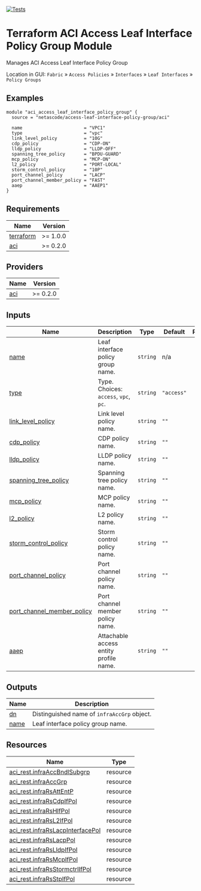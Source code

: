 <!-- BEGIN_TF_DOCS -->
[![Tests](https://github.com/netascode/terraform-aci-access-leaf-interface-policy-group/actions/workflows/test.yml/badge.svg)](https://github.com/netascode/terraform-aci-access-leaf-interface-policy-group/actions/workflows/test.yml)

# Terraform ACI Access Leaf Interface Policy Group Module

Manages ACI Access Leaf Interface Policy Group

Location in GUI:
`Fabric` » `Access Policies` » `Interfaces` » `Leaf Interfaces` » `Policy Groups`

## Examples

```hcl
module "aci_access_leaf_interface_policy_group" {
  source = "netascode/access-leaf-interface-policy-group/aci"

  name                       = "VPC1"
  type                       = "vpc"
  link_level_policy          = "10G"
  cdp_policy                 = "CDP-ON"
  lldp_policy                = "LLDP-OFF"
  spanning_tree_policy       = "BPDU-GUARD"
  mcp_policy                 = "MCP-ON"
  l2_policy                  = "PORT-LOCAL"
  storm_control_policy       = "10P"
  port_channel_policy        = "LACP"
  port_channel_member_policy = "FAST"
  aaep                       = "AAEP1"
}

```

## Requirements

| Name | Version |
|------|---------|
| <a name="requirement_terraform"></a> [terraform](#requirement\_terraform) | >= 1.0.0 |
| <a name="requirement_aci"></a> [aci](#requirement\_aci) | >= 0.2.0 |

## Providers

| Name | Version |
|------|---------|
| <a name="provider_aci"></a> [aci](#provider\_aci) | >= 0.2.0 |

## Inputs

| Name | Description | Type | Default | Required |
|------|-------------|------|---------|:--------:|
| <a name="input_name"></a> [name](#input\_name) | Leaf interface policy group name. | `string` | n/a | yes |
| <a name="input_type"></a> [type](#input\_type) | Type. Choices: `access`, `vpc`, `pc`. | `string` | `"access"` | no |
| <a name="input_link_level_policy"></a> [link\_level\_policy](#input\_link\_level\_policy) | Link level policy name. | `string` | `""` | no |
| <a name="input_cdp_policy"></a> [cdp\_policy](#input\_cdp\_policy) | CDP policy name. | `string` | `""` | no |
| <a name="input_lldp_policy"></a> [lldp\_policy](#input\_lldp\_policy) | LLDP policy name. | `string` | `""` | no |
| <a name="input_spanning_tree_policy"></a> [spanning\_tree\_policy](#input\_spanning\_tree\_policy) | Spanning tree policy name. | `string` | `""` | no |
| <a name="input_mcp_policy"></a> [mcp\_policy](#input\_mcp\_policy) | MCP policy name. | `string` | `""` | no |
| <a name="input_l2_policy"></a> [l2\_policy](#input\_l2\_policy) | L2 policy name. | `string` | `""` | no |
| <a name="input_storm_control_policy"></a> [storm\_control\_policy](#input\_storm\_control\_policy) | Storm control policy name. | `string` | `""` | no |
| <a name="input_port_channel_policy"></a> [port\_channel\_policy](#input\_port\_channel\_policy) | Port channel policy name. | `string` | `""` | no |
| <a name="input_port_channel_member_policy"></a> [port\_channel\_member\_policy](#input\_port\_channel\_member\_policy) | Port channel member policy name. | `string` | `""` | no |
| <a name="input_aaep"></a> [aaep](#input\_aaep) | Attachable access entity profile name. | `string` | `""` | no |

## Outputs

| Name | Description |
|------|-------------|
| <a name="output_dn"></a> [dn](#output\_dn) | Distinguished name of `infraAccGrp` object. |
| <a name="output_name"></a> [name](#output\_name) | Leaf interface policy group name. |

## Resources

| Name | Type |
|------|------|
| [aci_rest.infraAccBndlSubgrp](https://registry.terraform.io/providers/netascode/aci/latest/docs/resources/rest) | resource |
| [aci_rest.infraAccGrp](https://registry.terraform.io/providers/netascode/aci/latest/docs/resources/rest) | resource |
| [aci_rest.infraRsAttEntP](https://registry.terraform.io/providers/netascode/aci/latest/docs/resources/rest) | resource |
| [aci_rest.infraRsCdpIfPol](https://registry.terraform.io/providers/netascode/aci/latest/docs/resources/rest) | resource |
| [aci_rest.infraRsHIfPol](https://registry.terraform.io/providers/netascode/aci/latest/docs/resources/rest) | resource |
| [aci_rest.infraRsL2IfPol](https://registry.terraform.io/providers/netascode/aci/latest/docs/resources/rest) | resource |
| [aci_rest.infraRsLacpInterfacePol](https://registry.terraform.io/providers/netascode/aci/latest/docs/resources/rest) | resource |
| [aci_rest.infraRsLacpPol](https://registry.terraform.io/providers/netascode/aci/latest/docs/resources/rest) | resource |
| [aci_rest.infraRsLldpIfPol](https://registry.terraform.io/providers/netascode/aci/latest/docs/resources/rest) | resource |
| [aci_rest.infraRsMcpIfPol](https://registry.terraform.io/providers/netascode/aci/latest/docs/resources/rest) | resource |
| [aci_rest.infraRsStormctrlIfPol](https://registry.terraform.io/providers/netascode/aci/latest/docs/resources/rest) | resource |
| [aci_rest.infraRsStpIfPol](https://registry.terraform.io/providers/netascode/aci/latest/docs/resources/rest) | resource |
<!-- END_TF_DOCS -->